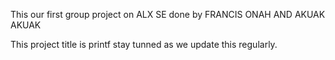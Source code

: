 This our first group project on ALX SE done by FRANCIS ONAH AND AKUAK AKUAK 

This project title is printf stay tunned as we update this regularly.

